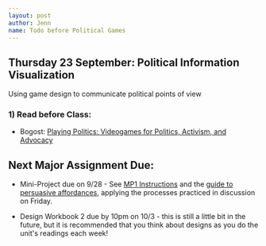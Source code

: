 ```yaml
---
layout: post
author: Jenn
name: Todo before Political Games
---
```

## Thursday 23 September: Political Information Visualization

Using game design to communicate political points of view

### 1) Read before Class:

-   Bogost: [Playing Politics: Videogames for Politics, Activism, and Advocacy](http://firstmonday.org/ojs/index.php/fm/article/view/1617/1532)

## Next Major Assignment Due:

-   Mini-Project due on 9/28 - See [MP1 Instructions](https://courses.infosci.cornell.edu/info4240/2021fa/mp1)  and the [guide to persuasive affordances](https://canvas.cornell.edu/courses/33335/pages/a-guide-to-persuasive-affordances), applying the processes practiced in discussion on Friday.

-   Design Workbook 2 due by 10pm on 10/3 - this is still a little bit in the future, but it is recommended that you think about designs as you do the unit's readings each week!
